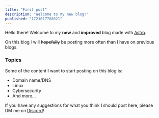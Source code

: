 ```yaml
---
title: "First post"
description: "Welcome to my new blog!"
published: "1721017788021"
---
```


Hello there! Welcome to my **new** and **improved** blog made with [Astro](https://wdh.gg/iAUBTtQ).

On this blog I will ~~hopefully~~ be posting more often than I have on previous blogs.

### Topics

Some of the content I want to start posting on this blog is:

- Domain name/DNS
- Linux
- Cybersecurity
- And more...

If you have any suggestions for what you think I should post here, please DM me on [Discord](https://wdh.gg/discord)!
